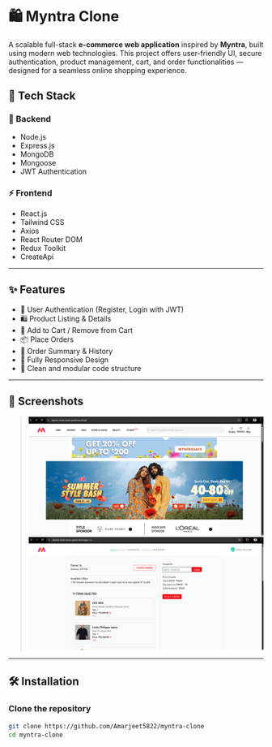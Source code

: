 # 🛍️ Myntra Clone

A scalable full-stack **e-commerce web application** inspired by **Myntra**, built using modern web technologies. This project offers user-friendly UI, secure authentication, product management, cart, and order functionalities — designed for a seamless online shopping experience.

## 🧰 Tech Stack

### 🚀 Backend
- Node.js
- Express.js
- MongoDB
- Mongoose
- JWT Authentication

### ⚡ Frontend
- React.js
- Tailwind CSS
- Axios
- React Router DOM
- Redux Toolkit
- CreateApi
---

## ✨ Features

- 🔐 User Authentication (Register, Login with JWT)
- 🛍️ Product Listing & Details
- 🛒 Add to Cart / Remove from Cart
- 📦 Place Orders
- 📃 Order Summary & History
- 📱 Fully Responsive Design
- 🧾 Clean and modular code structure

---

## 📸 Screenshots

> ![alt text](imageHome.png)
> ![alt text](image1.png)

---

## 🛠️ Installation

### Clone the repository
```bash
git clone https://github.com/Amarjeet5822/myntra-clone
cd myntra-clone


